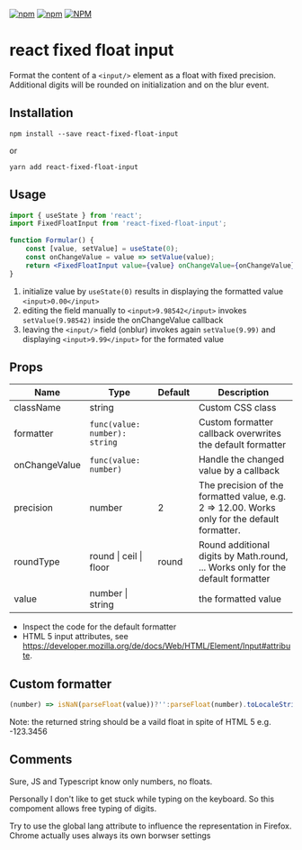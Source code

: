 [![npm](https://img.shields.io/npm/v/react-fixed-float-input)](https://www.npmjs.com/package/react-fixed-float-input) 
[![npm](https://img.shields.io/npm/dm/react-fixed-float-input)](https://www.npmjs.com/package/react-fixed-float-input)
[![NPM](https://img.shields.io/npm/l/react-fixed-float-input)](https://www.npmjs.com/package/react-fixed-float-input) 

# react fixed float input
 
Format the content of a ````<input/>```` element as a float with fixed precision. Additional digits will be rounded on initialization and on the blur event.

## Installation

````npm install --save react-fixed-float-input````
 
 or 

````yarn add react-fixed-float-input````

## Usage

```jsx
import { useState } from 'react';
import FixedFloatInput from 'react-fixed-float-input';
 
function Formular() {
    const [value, setValue] = useState(0);
    const onChangeValue = value => setValue(value);
    return <FixedFloatInput value={value} onChangeValue={onChangeValue}/>;
}
 ```
 
1) initialize value by ````useState(0)```` results in displaying  the formatted value ````<input>0.00</input>````
2) editing the field manually to ````<input>9.98542</input>```` invokes ````setValue(9.98542)```` inside the onChangeValue callback
3) leaving the ````<input/>```` field (onblur) invokes again ````setValue(9.99)```` and  displaying ````<input>9.99</input>```` for the formated value

## Props

| Name | Type | Default | Description |
| -----|------| --------| ----------- |
| className | string | | Custom CSS class |   
| formatter | ````func(value: number): string```` | | Custom formatter callback overwrites the default formatter |
| onChangeValue | ````func(value: number)```` | | Handle the changed value by a callback |
| precision | number  | 2 | The precision of the formatted value, e.g. 2 => 12.00. Works only for the default formatter. |
| roundType | round \| ceil \| floor | round | Round additional digits by Math.round, ... Works only for the default formatter |
| value | number \| string | | the formatted value | 

* Inspect the code for the default formatter
* HTML 5 input attributes, see https://developer.mozilla.org/de/docs/Web/HTML/Element/Input#attribute.

## Custom formatter

````jsx
(number) => isNaN(parseFloat(value))?'':parseFloat(number).toLocaleString('en', {minimumFractionDigits:0, maximumFractionDigits:2});
````

Note: the returned string should be a vaild float in spite of HTML 5 e.g. -123.3456

## Comments

Sure, JS and Typescript know only numbers, no floats.

Personally I don't like to get stuck while typing on the keyboard. So this compoment allows free typing of digits. 

Try to use the global lang attribute to influence the representation in Firefox. Chrome actually uses always its own borwser settings
